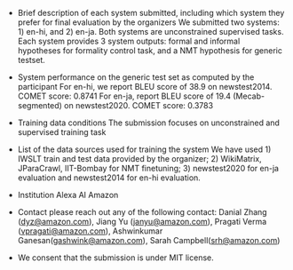 - Brief description of each system submitted, including which system they prefer for final evaluation by the organizers
We submitted two systems: 1) en-hi, and 2) en-ja. Both systems are unconstrained supervised tasks. Each system provides 3 system outputs: formal and informal hypotheses for formality control task, and a NMT hypothesis for generic testset. 


- System performance on the generic test set as computed by the participant
For en-hi, we report BLEU score of 38.9 on newstest2014. COMET score: 0.8741
For en-ja, report BLEU score of 19.4 (Mecab-segmented) on newstest2020. COMET score: 0.3783


- Training data conditions 
The submission focuses on unconstrained and supervised training task

- List of the data sources used for training the system
We have used 1) IWSLT train and test data provided by the organizer; 2)  WikiMatrix, JParaCrawl, IIT-Bombay for NMT finetuning; 3) newstest2020  for en-ja evaluation and newstest2014 for en-hi evaluation.


- Institution
Alexa AI Amazon

- Contact
please reach out any of the following contact: Danial Zhang (dyz@amazon.com), Jiang Yu (janyu@amazon.com), Pragati Verma (vpragati@amazon.com), Ashwinkumar Ganesan(gashwink@amazon.com), Sarah Campbell(srh@amazon.com) 

- We consent that the submission is under MIT license.
